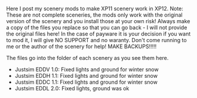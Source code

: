 Here I post my scenery mods to make XP11 scenery work in XP12. 
Note: These are not complete sceneries, the mods only work with the original version of the scenery and you install those at your own risk!
Always make a copy of the files you replace so that you can go back - I will not provide the original files here!
In the case of payware it is your decision if you want to mod it, I will give NO SUPPORT and no waranty. Don't come running to me or the author of the scenery for help! MAKE BACKUPS!!!!!

The files go into the folder of each scenery as you see them here.

- Justsim EDDV 1.0: Fixed lights and ground for winter snow
- Justsim EDDH 1.1: Fixed lights and ground for winter snow
- Justsim EDDC 1.1: Fixed lights and ground for winter snow
- Justsim EDDL 2.0: Fixed lights, ground was ok